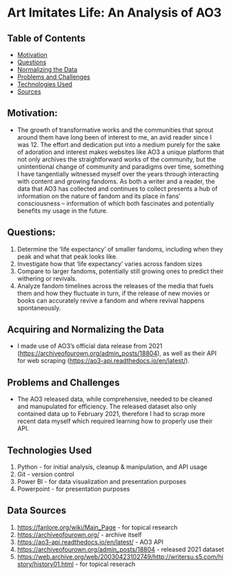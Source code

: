 # Art Imitates Life: An Analysis of AO3

## Table of Contents
* [Motivation](#motivation)
* [Questions](#questions)
* [Normalizing the Data](#acquiring-and-normalizing-the-data)
* [Problems and Challenges](#problems-and-challenges)
* [Technologies Used](#technologies-used)
* [Sources](#data-sources)

## Motivation:
- The growth of transformative works and the communities that sprout around them have long been of interest to me, an avid reader since I was 12. The effort and dedication put into a medium purely for the sake of adoration and interest makes websites like AO3 a unique platform that not only archives the straightforward works of the community, but the unintentional change of community and paradigms over time, something I have tangentially witnessed myself over the years through interacting with content and growing fandoms. As both a writer and a reader, the data that AO3 has collected and continues to collect presents a hub of information on the nature of fandom and its place in fans’ consciousness – information of which both fascinates and potentially benefits my usage in the future.

## Questions:
1)	Determine the ‘life expectancy’ of smaller fandoms, including when they peak and what that peak looks like.
2)	Investigate how that ‘life expectancy’ varies across fandom sizes
3)	Compare to larger fandoms, potentially still growing ones to predict their withering or revivals.
4)	Analyze fandom timelines across the releases of the media that fuels them and how they fluctuate in turn, if the release of new movies or books can accurately revive a fandom and where revival happens spontaneously. 

## Acquiring and Normalizing the Data
- I made use of AO3’s official data release from 2021 (https://archiveofourown.org/admin_posts/18804), as well as their API for web scraping (https://ao3-api.readthedocs.io/en/latest/). 

## Problems and Challenges 
- The AO3 released data, while comprehensive, needed to be cleaned and manupulated for efficiency. The released dataset also only contained data up to February 2021, therefore I had to scrap more recent data myself which required learning how to properly use their API.

## Technologies Used
1) Python - for initial analysis, cleanup & manipulation, and API usage
2) Git - version control
3) Power BI - for data visualization and presentation purposes
4) Powerpoint - for presentation purposes

## Data Sources

1) https://fanlore.org/wiki/Main_Page - for topical research
2) https://archiveofourown.org/ - archive itself
3) https://ao3-api.readthedocs.io/en/latest/ - AO3 API
4) https://archiveofourown.org/admin_posts/18804 - released 2021 dataset
5) https://web.archive.org/web/20030423102749/http://writersu.s5.com/history/history01.html - for topical reserach
